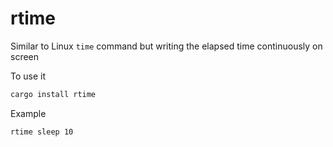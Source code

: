 # rtime

Similar to Linux `time` command but writing the elapsed time continuously on screen

To use it

```sh
cargo install rtime
```

Example

```sh
rtime sleep 10
```
